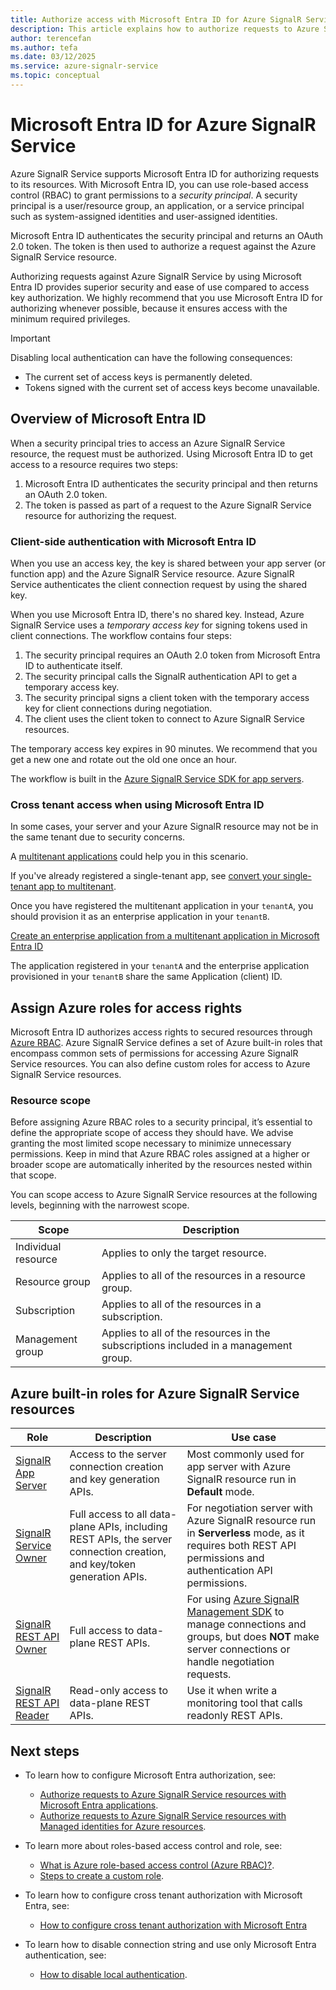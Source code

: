 ```yaml
---
title: Authorize access with Microsoft Entra ID for Azure SignalR Service
description: This article explains how to authorize requests to Azure SignalR Service resources using Microsoft Entra ID. 
author: terencefan
ms.author: tefa
ms.date: 03/12/2025
ms.service: azure-signalr-service
ms.topic: conceptual
---
```


# Microsoft Entra ID for Azure SignalR Service

Azure SignalR Service supports Microsoft Entra ID for authorizing requests to its resources. With Microsoft Entra ID, you can use role-based access control (RBAC) to grant permissions to a *security principal*. A security principal is a user/resource group, an application, or a service principal such as system-assigned identities and user-assigned identities.

Microsoft Entra ID authenticates the security principal and returns an OAuth 2.0 token. The token is then used to authorize a request against the Azure SignalR Service resource.

Authorizing requests against Azure SignalR Service by using Microsoft Entra ID provides superior security and ease of use compared to access key authorization. We highly recommend that you use Microsoft Entra ID for authorizing whenever possible, because it ensures access with the minimum required privileges.

> [!IMPORTANT]
> Disabling local authentication can have the following consequences:
>
> - The current set of access keys is permanently deleted.
> - Tokens signed with the current set of access keys become unavailable.

## Overview of Microsoft Entra ID

When a security principal tries to access an Azure SignalR Service resource, the request must be authorized. Using Microsoft Entra ID to get access to a resource requires two steps:

1. Microsoft Entra ID authenticates the security principal and then returns an OAuth 2.0 token.
1. The token is passed as part of a request to the Azure SignalR Service resource for authorizing the request.

### Client-side authentication with Microsoft Entra ID

When you use an access key, the key is shared between your app server (or function app) and the Azure SignalR Service resource. Azure SignalR Service authenticates the client connection request by using the shared key.

When you use Microsoft Entra ID, there's no shared key. Instead, Azure SignalR Service uses a *temporary access key* for signing tokens used in client connections. The workflow contains four steps:

1. The security principal requires an OAuth 2.0 token from Microsoft Entra ID to authenticate itself.
2. The security principal calls the SignalR authentication API to get a temporary access key.
3. The security principal signs a client token with the temporary access key for client connections during negotiation.
4. The client uses the client token to connect to Azure SignalR Service resources.

The temporary access key expires in 90 minutes. We recommend that you get a new one and rotate out the old one once an hour.

The workflow is built in the [Azure SignalR Service SDK for app servers](https://github.com/Azure/azure-signalr).

### Cross tenant access when using Microsoft Entra ID

In some cases, your server and your Azure SignalR resource may not be in the same tenant due to security concerns.

A [multitenant applications](/entra/identity-platform/single-and-multi-tenant-apps#best-practices-for-multitenant-apps) could help you in this scenario.

If you've already registered a single-tenant app, see [convert your single-tenant app to multitenant](/entra/identity-platform/howto-convert-app-to-be-multi-tenant).

Once you have registered the multitenant application in your `tenantA`, you should provision it as an enterprise application in your `tenantB`.

[Create an enterprise application from a multitenant application in Microsoft Entra ID](/entra/identity/enterprise-apps/create-service-principal-cross-tenant?pivots=msgraph-powershell)

The application registered in your `tenantA` and the enterprise application provisioned in your `tenantB` share the same Application (client) ID.

## Assign Azure roles for access rights

Microsoft Entra ID authorizes access rights to secured resources through [Azure RBAC](../role-based-access-control/overview.md). Azure SignalR Service defines a set of Azure built-in roles that encompass common sets of permissions for accessing Azure SignalR Service resources. You can also define custom roles for access to Azure SignalR Service resources.

### Resource scope

Before assigning Azure RBAC roles to a security principal, it’s essential to define the appropriate scope of access they should have. We advise granting the most limited scope necessary to minimize unnecessary permissions. Keep in mind that Azure RBAC roles assigned at a higher or broader scope are automatically inherited by the resources nested within that scope.

You can scope access to Azure SignalR Service resources at the following levels, beginning with the narrowest scope.

| Scope                       | Description                                                                          |
| --------------------------- | ------------------------------------------------------------------------------------ |
| Individual resource | Applies to only the target resource.                                                 |
| Resource group       | Applies to all of the resources in a resource group.                                 |
| Subscription         | Applies to all of the resources in a subscription.                                   |
| Management group     | Applies to all of the resources in the subscriptions included in a management group. |

## Azure built-in roles for Azure SignalR Service resources

| Role                                                                                              | Description                                                                                               | Use case                                                                                                                                     |
| ------------------------------------------------------------------------------------------------- | --------------------------------------------------------------------------------------------------------- | -------------------------------------------------------------------------------------------------------------------------------------------- |
| [SignalR App Server](../role-based-access-control/built-in-roles.md#signalr-app-server)           | Access to the server connection creation and key generation APIs.                                                | Most commonly used for app server with Azure SignalR resource run in **Default** mode.                                                                                                             |
| [SignalR Service Owner](../role-based-access-control/built-in-roles.md#signalr-service-owner)     | Full access to all data-plane APIs, including REST APIs, the server connection creation, and key/token generation APIs. | For negotiation server with Azure SignalR resource run in **Serverless** mode, as it requires both REST API permissions and authentication API permissions. |
| [SignalR REST API Owner](../role-based-access-control/built-in-roles.md#signalr-rest-api-owner)   | Full access to data-plane REST APIs.                                                                      | For using [Azure SignalR Management SDK](./signalr-howto-use-management-sdk.md) to manage connections and groups, but does **NOT** make server connections or handle negotiation requests.                          |
| [SignalR REST API Reader](../role-based-access-control/built-in-roles.md#signalr-rest-api-reader) | Read-only access to data-plane REST APIs.                                                                 | Use it when write a monitoring tool that calls readonly REST APIs.

## Next steps

- To learn how to configure Microsoft Entra authorization, see:

  - [Authorize requests to Azure SignalR Service resources with Microsoft Entra applications](./signalr-howto-authorize-application.md).
  - [Authorize requests to Azure SignalR Service resources with Managed identities for Azure resources](./signalr-howto-authorize-managed-identity.md).

- To learn more about roles-based access control and role, see:

  - [What is Azure role-based access control (Azure RBAC)?](../role-based-access-control/overview.md).
  - [Steps to create a custom role](../role-based-access-control/custom-roles.md#steps-to-create-a-custom-role).

- To learn how to configure cross tenant authorization with Microsoft Entra, see:

  - [How to configure cross tenant authorization with Microsoft Entra](signalr-howto-authorize-cross-tenant.md)

- To learn how to disable connection string and use only Microsoft Entra authentication, see:

  - [How to disable local authentication](./howto-disable-local-auth.md).
